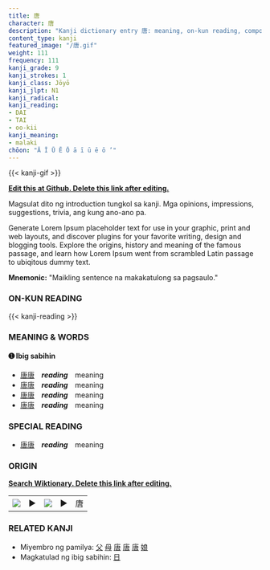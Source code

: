 ```yaml
---
title: 唐
character: 唐
description: "Kanji dictionary entry 唐: meaning, on-kun reading, compounds, origin, related kanji"
content_type: kanji
featured_image: "/唐.gif"
weight: 111
frequency: 111
kanji_grade: 9
kanji_strokes: 1
kanji_class: Jōyō
kanji_jlpt: N1
kanji_radical: 
kanji_reading: 
- DAI
- TAI
- oo-kii
kanji_meaning:
- malaki
chōon: "Ā Ī Ū Ē Ō ā ī ū ē ō ’"
---
```

[//]: # (Don't edit the line below. Kanji animated GIF code is automatically generated.)
{{< kanji-gif >}}

[//]: # (Edit below this line.)

**[Edit this at Github. Delete this link after editing.](https://github.com/tim0g/tim/tree/main/content/kanji/唐/index.md)**

Magsulat dito ng introduction tungkol sa kanji. Mga opinions, impressions, suggestions, trivia, ang kung ano-ano pa.

Generate Lorem Ipsum placeholder text for use in your graphic, print and web layouts, and discover plugins for your favorite writing, design and blogging tools. Explore the origins, history and meaning of the famous passage, and learn how Lorem Ipsum went from scrambled Latin passage to ubiqitous dummy text.
 
**Mnemonic:** "Maikling sentence na makakatulong sa pagsaulo."

### ON-KUN READING

[//]: # (Don't edit the line below. ON-KUN READING code is automatically generated.)
{{< kanji-reading >}}

### MEANING & WORDS

#### ➊ **Ibig sabihin**
  - [唐](../唐)[唐](../唐)　***reading***　meaning
  - [唐](../唐)[唐](../唐)　***reading***　meaning
  - [唐](../唐)[唐](../唐)　***reading***　meaning
  - [唐](../唐)[唐](../唐)　***reading***　meaning

### SPECIAL READING
  - [唐](../唐)[唐](../唐)　***reading***　meaning

### ORIGIN

**[Search Wiktionary. Delete this link after editing.](https://wiktionary.org/wiki/唐)**
<table class="kanji-table"><tr><td>
<img src="60px-唐-bronze.svg.png">
</td><td>▶</td><td>
<img src="60px-唐-oracle.svg.png">
</td><td>▶</td>
<td class="kanji-origin">唐</td>
</tr></table>

### RELATED KANJI
- Miyembro ng pamilya: [父](../父) [母](../母) [唐](../唐) [唐](../唐) [唐](../唐) [娘](../娘)
- Magkatulad ng ibig sabihin: [日](../日)
